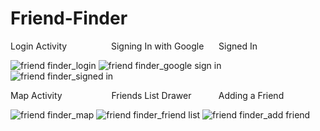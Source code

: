 # Friend-Finder

Login Activity 
&nbsp;&nbsp;&nbsp;&nbsp;&nbsp;&nbsp;&nbsp;&nbsp;&nbsp;&nbsp;&nbsp;&nbsp;&nbsp;&nbsp;&nbsp;&nbsp;
Signing In with Google 
&nbsp;&nbsp;&nbsp;&nbsp;
Signed In

![friend finder_login](https://user-images.githubusercontent.com/14934383/41748371-76771992-7566-11e8-96f0-a887d12053eb.jpg)
![friend finder_google sign in](https://user-images.githubusercontent.com/14934383/41748387-83d9f3c0-7566-11e8-8f19-fb7e87f4406b.jpg)
![friend finder_signed in](https://user-images.githubusercontent.com/14934383/41748714-e988a8d2-7567-11e8-860e-517a638d6813.jpg)

Map Activity 
&nbsp;&nbsp;&nbsp;&nbsp;&nbsp;&nbsp;&nbsp;&nbsp;&nbsp;&nbsp;&nbsp;&nbsp;&nbsp;&nbsp;&nbsp;&nbsp;&nbsp;&nbsp;
Friends List Drawer 
&nbsp;&nbsp;&nbsp;&nbsp;&nbsp;&nbsp;&nbsp;&nbsp;&nbsp;
Adding a Friend

![friend finder_map](https://user-images.githubusercontent.com/14934383/41748407-a0ab05fc-7566-11e8-9aa9-1ff79cbb557b.jpg)
![friend finder_friend list](https://user-images.githubusercontent.com/14934383/41748414-a6a20ca8-7566-11e8-8111-77fdcc16f07d.jpg)
![friend finder_add friend](https://user-images.githubusercontent.com/14934383/41748401-99073f64-7566-11e8-8498-41f4e3660180.jpg)
